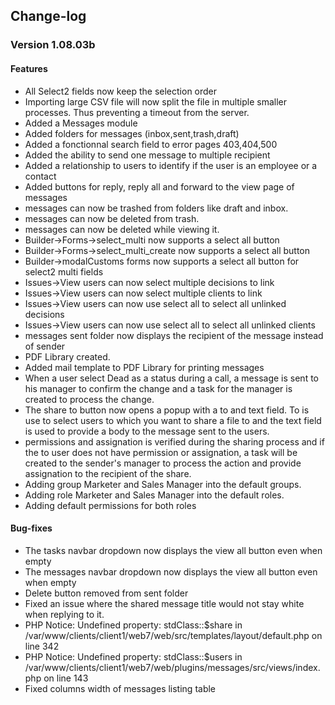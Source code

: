 ## Change-log
### Version 1.08.03b
#### Features
 * All Select2 fields now keep the selection order
 * Importing large CSV file will now split the file in multiple smaller processes. Thus preventing a timeout from the server.
 * Added a Messages module
 * Added folders for messages (inbox,sent,trash,draft)
 * Added a fonctionnal search field to error pages 403,404,500
 * Added the ability to send one message to multiple recipient
 * Added a relationship to users to identify if the user is an employee or a contact
 * Added buttons for reply, reply all and forward to the view page of messages
 * messages can now be trashed from folders like draft and inbox.
 * messages can now be deleted from trash.
 * messages can now be deleted while viewing it.
 * Builder->Forms->select_multi now supports a select all button
 * Builder->Forms->select_multi_create now supports a select all button
 * Builder->modalCustoms forms now supports a select all button for select2 multi fields
 * Issues->View users can now select multiple decisions to link
 * Issues->View users can now select multiple clients to link
 * Issues->View users can now use select all to select all unlinked decisions
 * Issues->View users can now use select all to select all unlinked clients
 * messages sent folder now displays the recipient of the message instead of sender
 * PDF Library created.
 * Added mail template to PDF Library for printing messages
 * When a user select Dead as a status during a call, a message is sent to his manager to confirm the change and a task for the manager is created to process the change.
 * The share to button now opens a popup with a to and text field. To is use to select users to which you want to share a file to and the text field is used to provide a body to the message sent to the users.
 * permissions and assignation is verified during the sharing process and if the to user does not have permission or assignation, a task will be created to the sender's manager to process the action and provide assignation to the recipient of the share.
 * Adding group Marketer and Sales Manager into the default groups.
 * Adding role Marketer and Sales Manager into the default roles.
 * Adding default permissions for both roles

#### Bug-fixes
 * The tasks navbar dropdown now displays the view all button even when empty
 * The messages navbar dropdown now displays the view all button even when empty
 * Delete button removed from sent folder
 * Fixed an issue where the shared message title would not stay white when replying to it.
 * PHP Notice:  Undefined property: stdClass::$share in /var/www/clients/client1/web7/web/src/templates/layout/default.php on line 342
 * PHP Notice:  Undefined property: stdClass::$users in /var/www/clients/client1/web7/web/plugins/messages/src/views/index.php on line 143
 * Fixed columns width of messages listing table
